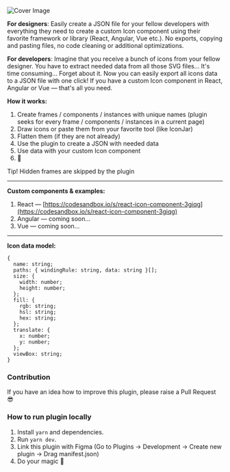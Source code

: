 ![Cover Image](https://www.dropbox.com/s/1hsb8p8pvp8u368/cover.png?raw=1)

**For designers**: Easily create a JSON file for your fellow developers with everything they need to create a custom Icon component using their favorite framework or library (React, Angular, Vue etc.). No exports, copying and pasting files, no code cleaning or additional optimizations.

**For developers**: Imagine that you receive a bunch of icons from your fellow designer. You have to extract needed data from all those SVG files... It's time consuming... Forget about it. Now you can easily export all icons data to a JSON file with one click! If you have a custom Icon component in React, Angular or Vue — that's all you need.

**How it works:**
1. Create frames / components / instances with unique names (plugin seeks for every frame / components / instances in a current page)
2. Draw icons or paste them from your favorite tool (like IconJar)
3. Flatten them (if they are not already)
4. Use the plugin to create a JSON with needed data
5. Use data with your custom Icon component
6. 🎉

Tip! Hidden frames are skipped by the plugin

---
**Custom components & examples:**
1. React — [https://codesandbox.io/s/react-icon-component-3giqg](https://codesandbox.io/s/react-icon-component-3giqg)
2. Angular — coming soon...
3. Vue — coming soon...
---

**Icon data model:**
```
{
  name: string;
  paths: { windingRule: string, data: string }[];
  size: {
    width: number;
    height: number;
  };
  fill: {
    rgb: string;
    hsl: string;
    hex: string;
  };
  translate: {
    x: number;
    y: number;
  };
  viewBox: string;
}
```

### Contribution

If you have an idea how to improve this plugin, please raise a Pull Request 😎

### How to run plugin locally

1. Install `yarn` and dependencies.
2. Run `yarn dev`.
3. Link this plugin with Figma (Go to Plugins -> Development -> Create new plugin -> Drag manifest.json)
4. Do your magic 🤩

